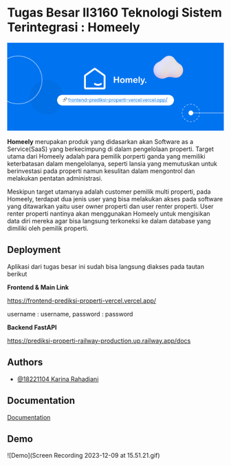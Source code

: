
# Tugas Besar II3160 Teknologi Sistem Terintegrasi : Homeely 

![Logo](Logo.png)

**Homeely** merupakan produk yang didasarkan akan Software as a Service(SaaS) yang berkecimpung di dalam pengelolaan properti. Target utama dari Homeely adalah para pemilik porperti ganda yang memiliki keterbatasan dalam mengelolanya, seperti lansia yang memutuskan untuk berinvestasi pada properti namun kesulitan dalam mengontrol dan melakukan pentatan administrasi.

Meskipun target utamanya adalah customer pemilik multi properti, pada Homeely, terdapat dua jenis user yang bisa melakukan akses pada software yang ditawarkan yaitu user owner properti dan user renter properti. User renter properti nantinya akan menggunakan Homeely untuk mengisikan data diri mereka agar bisa langsung terkoneksi ke dalam database yang dimiliki oleh pemilik properti.  


## Deployment

Aplikasi dari tugas besar ini sudah bisa langsung diakses pada tautan berikut 

**Frontend & Main Link**

https://frontend-prediksi-properti-vercel.vercel.app/ 

username : username, password : password

**Backend FastAPI**

https://prediksi-properti-railway-production.up.railway.app/docs



## Authors

- [@18221104 Karina Rahadiani](https://www.github.com/karinarahadiani)


## Documentation

[Documentation](https://bit.ly/LaporanHomeely)


## Demo

![Demo](Screen Recording 2023-12-09 at 15.51.21.gif)